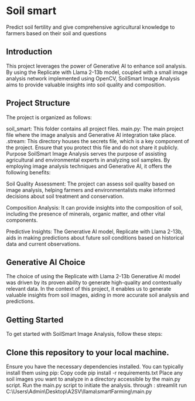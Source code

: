 # Soil smart
Predict soil fertility and give comprehensive agricultural knowledge to farmers based on their soil and questions

## Introduction
This project leverages the power of Generative AI to enhance soil analysis. By using the Replicate with Llama 2-13b model, coupled with a small image analysis network implemented using OpenCV, SoilSmart Image Analysis aims to provide valuable insights into soil quality and composition.

## Project Structure
The project is organized as follows:

soil_smart: This folder contains all project files.
main.py: The main project file where the image analysis and Generative AI integration take place.
.stream: This directory houses the secrets file, which is a key component of the project. Ensure that you protect this file and do not share it publicly.
Purpose
SoilSmart Image Analysis serves the purpose of assisting agricultural and environmental experts in analyzing soil samples. By employing image analysis techniques and Generative AI, it offers the following benefits:

Soil Quality Assessment: The project can assess soil quality based on image analysis, helping farmers and environmentalists make informed decisions about soil treatment and conservation.

Composition Analysis: It can provide insights into the composition of soil, including the presence of minerals, organic matter, and other vital components.

Predictive Insights: The Generative AI model, Replicate with Llama 2-13b, aids in making predictions about future soil conditions based on historical data and current observations.

## Generative AI Choice
The choice of using the Replicate with Llama 2-13b Generative AI model was driven by its proven ability to generate high-quality and contextually relevant data. In the context of this project, it enables us to generate valuable insights from soil images, aiding in more accurate soil analysis and predictions.

## Getting Started
To get started with SoilSmart Image Analysis, follow these steps:

## Clone this repository to your local machine.
Ensure you have the necessary dependencies installed. You can typically install them using pip:
Copy code
pip install -r requirements.txt
Place any soil images you want to analyze in a directory accessible by the main.py script.
Run the main.py script to initiate the analysis. through : streamlit run C:\Users\Admin\Desktop\A2SV\llama\smartFarming\main.py

